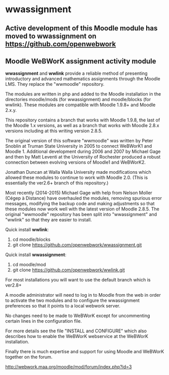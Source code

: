 # wwassignment
## Active development of this Moodle module has moved to wwassignment on https://github.com/openwebwork
## Moodle WeBWorK assignment activity module

**wwassignment** and **wwlink** provide a reliable method of presenting introductory and 
advanced mathematics assignments through the Moodle LMS.  They replace the "wwmoodle" repository.

The modules are written in php and added to the Moodle installation in the directories
moodle/mods (for wwassignment) and moodle/blocks (for wwlink).  These modules are compatible
with Moodle 1.9.8+ and Moodle 2.x.y.

This repository contains a branch that works with Moodle 1.9.8, the last of the Moodle 1.x versions, 
as well as a branch that works with  Moodle 2.8.x versions including at this writing version 2.8.5.  

The original version of this software "wwmoodle" was written by Peter Snoblin at Truman State University
in 2005 to connect WeBWorK1 and Moodle 1.  Additional development during 2006 and 2007 
by Michael Gage and then by Matt Leventi at the University of Rochester 
produced a robust connection between evolving versions of Moodle1 and WeBWorK2. 

Jonathan Duncan at Walla Walla University made modifications which allowed 
these modules to continue to work with Moodle 2.0.
(This is essentially the ver2.6+ branch of this repository.) 

Most recently (2014-2015) Michael Gage with help from  Nelson Moller (Cégep à Distance) have overhauled the 
modules, removing spurious error messages, modifying the backup code and 
making adjustments so that these modules now work well with the latest version of Moodle 2.8.5.
The original "wwmoodle" repository has been split into "wwassignment" and "wwlink" so 
that they are easier to install.

Quick install **wwlink**:

1. cd moodle/blocks
2. git clone https://github.com/openwebwork/wwassignment.git

Quick install **wwassignment**:

1. cd moodle/mod
2. git clone https://github.com/openwebwork/wwlink.git

For most installations you will want to use the default branch which is ver2.8+

A moodle administrator will need to log in to Moodle from the web in order to activate the two modules and 
to configure the wwassignment preferences so that it points to a local webwork server. 

No changes need to be made to WeBWorK except for uncommenting certain lines in the configuration file.

For more details see the file "INSTALL and CONFIGURE" which also 
describes how to enable the WeBWorK webservice at the WeBWorK installation.

Finally there is much expertise and support for using Moodle and WeBWorK together on the 
forum.

http://webwork.maa.org/moodle/mod/forum/index.php?id=3
